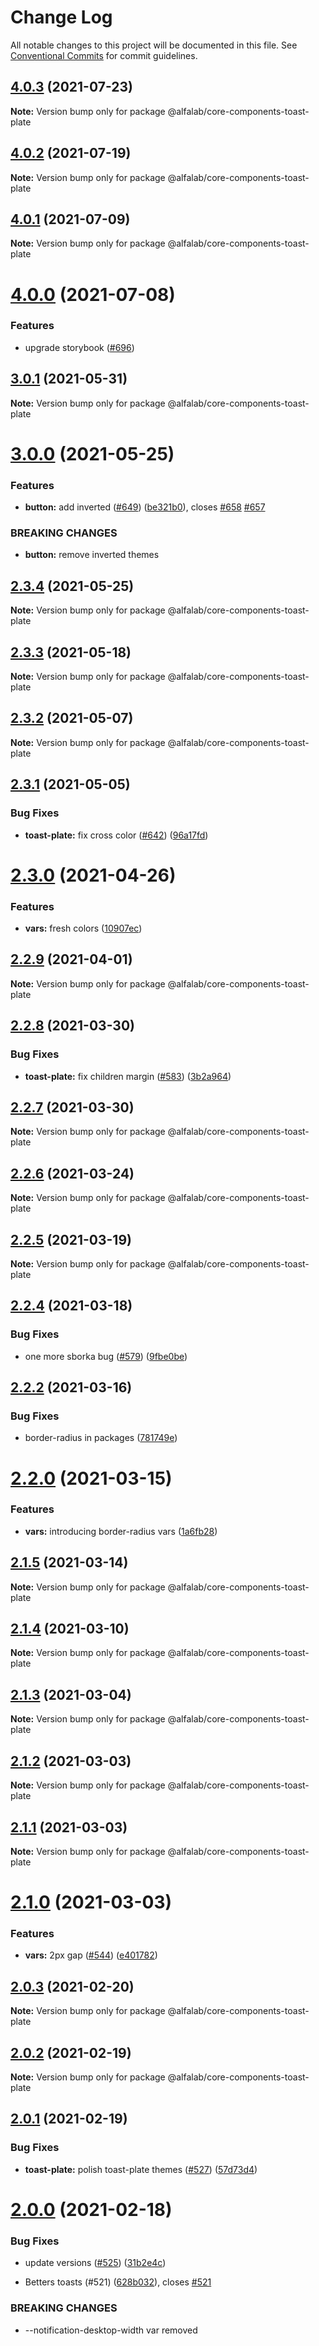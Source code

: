 # Change Log

All notable changes to this project will be documented in this file.
See [Conventional Commits](https://conventionalcommits.org) for commit guidelines.

## [4.0.3](https://github.com/alfa-laboratory/core-components/compare/@alfalab/core-components-toast-plate@4.0.2...@alfalab/core-components-toast-plate@4.0.3) (2021-07-23)

**Note:** Version bump only for package @alfalab/core-components-toast-plate





## [4.0.2](https://github.com/alfa-laboratory/core-components/compare/@alfalab/core-components-toast-plate@4.0.1...@alfalab/core-components-toast-plate@4.0.2) (2021-07-19)

**Note:** Version bump only for package @alfalab/core-components-toast-plate





## [4.0.1](https://github.com/alfa-laboratory/core-components/compare/@alfalab/core-components-toast-plate@4.0.0...@alfalab/core-components-toast-plate@4.0.1) (2021-07-09)

**Note:** Version bump only for package @alfalab/core-components-toast-plate





# [4.0.0](https://github.com/alfa-laboratory/core-components/compare/@alfalab/core-components-toast-plate@3.0.1...@alfalab/core-components-toast-plate@4.0.0) (2021-07-08)


### Features

* upgrade storybook ([#696](https://github.com/alfa-laboratory/core-components/issues/696))

## [3.0.1](https://github.com/alfa-laboratory/core-components/compare/@alfalab/core-components-toast-plate@3.0.0...@alfalab/core-components-toast-plate@3.0.1) (2021-05-31)

**Note:** Version bump only for package @alfalab/core-components-toast-plate





# [3.0.0](https://github.com/alfa-laboratory/core-components/compare/@alfalab/core-components-toast-plate@2.3.4...@alfalab/core-components-toast-plate@3.0.0) (2021-05-25)


### Features

* **button:** add inverted ([#649](https://github.com/alfa-laboratory/core-components/issues/649)) ([be321b0](https://github.com/alfa-laboratory/core-components/commit/be321b07e99d20824138ad65141f3fbed1b6e315)), closes [#658](https://github.com/alfa-laboratory/core-components/issues/658) [#657](https://github.com/alfa-laboratory/core-components/issues/657)


### BREAKING CHANGES

* **button:** remove inverted themes





## [2.3.4](https://github.com/alfa-laboratory/core-components/compare/@alfalab/core-components-toast-plate@2.3.3...@alfalab/core-components-toast-plate@2.3.4) (2021-05-25)

**Note:** Version bump only for package @alfalab/core-components-toast-plate





## [2.3.3](https://github.com/alfa-laboratory/core-components/compare/@alfalab/core-components-toast-plate@2.3.2...@alfalab/core-components-toast-plate@2.3.3) (2021-05-18)

**Note:** Version bump only for package @alfalab/core-components-toast-plate





## [2.3.2](https://github.com/alfa-laboratory/core-components/compare/@alfalab/core-components-toast-plate@2.3.1...@alfalab/core-components-toast-plate@2.3.2) (2021-05-07)

**Note:** Version bump only for package @alfalab/core-components-toast-plate





## [2.3.1](https://github.com/alfa-laboratory/core-components/compare/@alfalab/core-components-toast-plate@2.3.0...@alfalab/core-components-toast-plate@2.3.1) (2021-05-05)


### Bug Fixes

* **toast-plate:** fix cross color ([#642](https://github.com/alfa-laboratory/core-components/issues/642)) ([96a17fd](https://github.com/alfa-laboratory/core-components/commit/96a17fdcd28a37519845d5a0c40809f107e3031f))





# [2.3.0](https://github.com/alfa-laboratory/core-components/compare/@alfalab/core-components-toast-plate@2.2.9...@alfalab/core-components-toast-plate@2.3.0) (2021-04-26)


### Features

* **vars:** fresh colors ([10907ec](https://github.com/alfa-laboratory/core-components/commit/10907eca0f5556795529a90b41d2bc663ea01dfe))





## [2.2.9](https://github.com/alfa-laboratory/core-components/compare/@alfalab/core-components-toast-plate@2.2.8...@alfalab/core-components-toast-plate@2.2.9) (2021-04-01)

**Note:** Version bump only for package @alfalab/core-components-toast-plate





## [2.2.8](https://github.com/alfa-laboratory/core-components/compare/@alfalab/core-components-toast-plate@2.2.7...@alfalab/core-components-toast-plate@2.2.8) (2021-03-30)


### Bug Fixes

* **toast-plate:** fix children margin ([#583](https://github.com/alfa-laboratory/core-components/issues/583)) ([3b2a964](https://github.com/alfa-laboratory/core-components/commit/3b2a96408c56a08eb8796c83a344df20bd4ae032))





## [2.2.7](https://github.com/alfa-laboratory/core-components/compare/@alfalab/core-components-toast-plate@2.2.6...@alfalab/core-components-toast-plate@2.2.7) (2021-03-30)

**Note:** Version bump only for package @alfalab/core-components-toast-plate





## [2.2.6](https://github.com/alfa-laboratory/core-components/compare/@alfalab/core-components-toast-plate@2.2.5...@alfalab/core-components-toast-plate@2.2.6) (2021-03-24)

**Note:** Version bump only for package @alfalab/core-components-toast-plate





## [2.2.5](https://github.com/alfa-laboratory/core-components/compare/@alfalab/core-components-toast-plate@2.2.4...@alfalab/core-components-toast-plate@2.2.5) (2021-03-19)

**Note:** Version bump only for package @alfalab/core-components-toast-plate





## [2.2.4](https://github.com/alfa-laboratory/core-components/compare/@alfalab/core-components-toast-plate@2.2.2...@alfalab/core-components-toast-plate@2.2.4) (2021-03-18)


### Bug Fixes

* one more sborka bug ([#579](https://github.com/alfa-laboratory/core-components/issues/579)) ([9fbe0be](https://github.com/alfa-laboratory/core-components/commit/9fbe0beca56ec5971de78b3f6cda25305b260efc))





## [2.2.2](https://github.com/alfa-laboratory/core-components/compare/@alfalab/core-components-toast-plate@2.2.0...@alfalab/core-components-toast-plate@2.2.2) (2021-03-16)


### Bug Fixes

* border-radius in packages ([781749e](https://github.com/alfa-laboratory/core-components/commit/781749ef38aefd5a6707ac56d2e297dce9f3e073))





# [2.2.0](https://github.com/alfa-laboratory/core-components/compare/@alfalab/core-components-toast-plate@2.1.5...@alfalab/core-components-toast-plate@2.2.0) (2021-03-15)


### Features

* **vars:** introducing border-radius vars ([1a6fb28](https://github.com/alfa-laboratory/core-components/commit/1a6fb287bcfab50048c3a9100645b4dee8cd3395))





## [2.1.5](https://github.com/alfa-laboratory/core-components/compare/@alfalab/core-components-toast-plate@2.1.4...@alfalab/core-components-toast-plate@2.1.5) (2021-03-14)

**Note:** Version bump only for package @alfalab/core-components-toast-plate





## [2.1.4](https://github.com/alfa-laboratory/core-components/compare/@alfalab/core-components-toast-plate@2.1.3...@alfalab/core-components-toast-plate@2.1.4) (2021-03-10)

**Note:** Version bump only for package @alfalab/core-components-toast-plate





## [2.1.3](https://github.com/alfa-laboratory/core-components/compare/@alfalab/core-components-toast-plate@2.1.2...@alfalab/core-components-toast-plate@2.1.3) (2021-03-04)

**Note:** Version bump only for package @alfalab/core-components-toast-plate





## [2.1.2](https://github.com/alfa-laboratory/core-components/compare/@alfalab/core-components-toast-plate@2.1.1...@alfalab/core-components-toast-plate@2.1.2) (2021-03-03)

**Note:** Version bump only for package @alfalab/core-components-toast-plate





## [2.1.1](https://github.com/alfa-laboratory/core-components/compare/@alfalab/core-components-toast-plate@2.1.0...@alfalab/core-components-toast-plate@2.1.1) (2021-03-03)

**Note:** Version bump only for package @alfalab/core-components-toast-plate





# [2.1.0](https://github.com/alfa-laboratory/core-components/compare/@alfalab/core-components-toast-plate@2.0.3...@alfalab/core-components-toast-plate@2.1.0) (2021-03-03)


### Features

* **vars:** 2px gap ([#544](https://github.com/alfa-laboratory/core-components/issues/544)) ([e401782](https://github.com/alfa-laboratory/core-components/commit/e40178290a02c45bd9ea23ab0deffabd74a69276))





## [2.0.3](https://github.com/alfa-laboratory/core-components/compare/@alfalab/core-components-toast-plate@2.0.2...@alfalab/core-components-toast-plate@2.0.3) (2021-02-20)

**Note:** Version bump only for package @alfalab/core-components-toast-plate





## [2.0.2](https://github.com/alfa-laboratory/core-components/compare/@alfalab/core-components-toast-plate@2.0.1...@alfalab/core-components-toast-plate@2.0.2) (2021-02-19)

**Note:** Version bump only for package @alfalab/core-components-toast-plate





## [2.0.1](https://github.com/alfa-laboratory/core-components/compare/@alfalab/core-components-toast-plate@2.0.0...@alfalab/core-components-toast-plate@2.0.1) (2021-02-19)


### Bug Fixes

* **toast-plate:** polish toast-plate themes ([#527](https://github.com/alfa-laboratory/core-components/issues/527)) ([57d73d4](https://github.com/alfa-laboratory/core-components/commit/57d73d47b089997b2cc0d85e37b70f068c945e50))





# [2.0.0](https://github.com/alfa-laboratory/core-components/compare/@alfalab/core-components-toast-plate@1.1.0...@alfalab/core-components-toast-plate@2.0.0) (2021-02-18)


### Bug Fixes

* update versions ([#525](https://github.com/alfa-laboratory/core-components/issues/525)) ([31b2e4c](https://github.com/alfa-laboratory/core-components/commit/31b2e4c92fde6e2b63a3391a4e053cd328e93e70))


* Betters toasts (#521) ([628b032](https://github.com/alfa-laboratory/core-components/commit/628b032f00dc36a71563f62238bd3f559968f320)), closes [#521](https://github.com/alfa-laboratory/core-components/issues/521)


### BREAKING CHANGES

* --notification-desktop-width var removed
